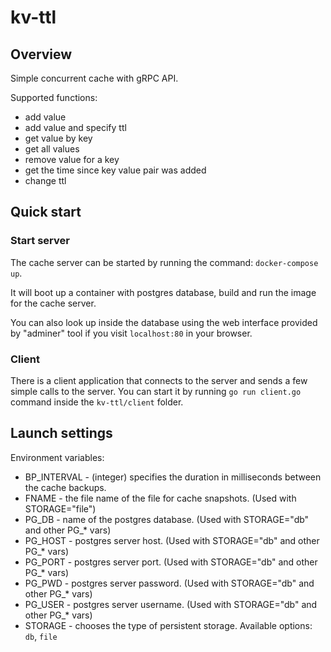 # kv-ttl


## Overview

Simple concurrent cache with gRPC API.

Supported functions:
* add value
* add value and specify ttl
* get value by key
* get all values
* remove value for a key
* get the time since key value pair was added
* change ttl


## Quick start

### Start server
The cache server can be started by running the command: `docker-compose up`.

It will boot up a container with postgres database, build and run the image for the cache server.

You can also look up inside the database using the web interface 
provided by "adminer" tool if you visit `localhost:80` in your browser.

### Client
There is a client application that connects to the server and sends a few simple calls to the server.
You can start it by running `go run client.go` command inside the `kv-ttl/client` folder.
 

## Launch settings

Environment variables:
- BP_INTERVAL - (integer) specifies the duration in milliseconds between the cache backups.
- FNAME - the file name of the file for cache snapshots. (Used with STORAGE="file")
- PG_DB - name of the postgres database. (Used with STORAGE="db" and other PG_* vars) 
- PG_HOST - postgres server host. (Used with STORAGE="db" and other PG_* vars)
- PG_PORT - postgres server port. (Used with STORAGE="db" and other PG_* vars)
- PG_PWD - postgres server password. (Used with STORAGE="db" and other PG_* vars)
- PG_USER - postgres server username. (Used with STORAGE="db" and other PG_* vars)
- STORAGE - chooses the type of persistent storage. Available options: `db`, `file`
